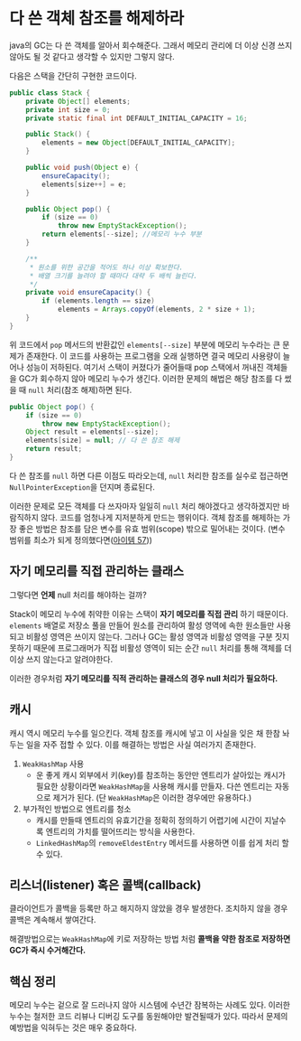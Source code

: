 # 다 쓴 객체 참조를 해제하라

java의 GC는 다 쓴 객체를 알아서 회수해준다. 그래서 메모리 관리에 더 이상 신경 쓰지 않아도 될 것 같다고 생각할 수 있지만 그렇지 않다.

다음은 스택을 간단히 구현한 코드이다.
``` java
public class Stack {
    private Object[] elements;
    private int size = 0;
    private static final int DEFAULT_INITIAL_CAPACITY = 16;

    public Stack() {
        elements = new Object[DEFAULT_INITIAL_CAPACITY];
    }

    public void push(Object e) {
        ensureCapacity();
        elements[size++] = e;
    }

    public Object pop() {
        if (size == 0)
            throw new EmptyStackException();
        return elements[--size]; //메모리 누수 부분
    }

    /**
     * 원소를 위한 공간을 적어도 하나 이상 확보한다.
     * 배열 크기를 늘려야 할 때마다 대략 두 배씩 늘린다.
     */
    private void ensureCapacity() {
        if (elements.length == size)
            elements = Arrays.copyOf(elements, 2 * size + 1);
    }
}
```
위 코드에서 `pop` 메서드의 반환값인 `elements[--size]` 부분에 메모리 누수라는 큰 문제가 존재한다. 이 코드를 사용하는 프로그램을 오래 실행하면 결국 메모리 사용량이 늘어나 성능이 저하된다.
여기서 스택이 커졌다가 줄어들때 pop 스택에서 꺼내진 객체들을 GC가 회수하지 않아 메모리 누수가 생긴다. 이러한 문제의 해법은 해당 참조를 다 썼을 때 `null` 처리(참조 해제)하면 된다.

``` java
public Object pop() {
    if (size == 0)
        throw new EmptyStackException();
    Object result = elements[--size];
    elements[size] = null; // 다 쓴 참조 해제
    return result;
}
```

다 쓴 참조를 `null` 하면 다른 이점도 따라오는데, `null` 처리한 참조를 실수로 접근하면 `NullPointerException`을 던지며 종료된다.

이러한 문제로 모든 객체를 다 쓰자마자 일일히 `null` 처리 해야겠다고 생각하겠지만 바람직하지 않다. 코드를 엄청나게 지저분하게 만드는 행위이다. 객체 참조를 해제하는 가장 좋은 방법은 참조를 담은 변수를 유효 범위(scope) 밖으로 밀어내는 것이다. (변수 범위를 최소가 되게 정의했다면([아이템 57](https://github.com/javabara/effective-java/blob/main/9/57.md)))

## 자기 메모리를 직접 관리하는 클래스

그렇다면 **언제** null 처리를 해야하는 걸까?

Stack이 메모리 누수에 취약한 이유는 스택이 **자기 메모리를 직접 관리** 하기 때문이다. `elements` 배열로 저장소 풀을 만들어 원소를 관리하여 활성 영역에 속한 원소들만 사용되고 비활성 영역은 쓰이지 않는다. 그러나 GC는 활성 영역과 비활성 영역을 구분 짓지 못하기 때문에 프로그래머가 직접 비활성 영역이 되는 순간 `null` 처리를 통해 객체를 더이상 쓰지 않는다고 알려야한다. 

이러한 경우처럼 **자기 메모리를 직적 관리하는 클래스의 경우 null 처리가 필요하다.**

## 캐시

캐시 역시 메모리 누수를 일으킨다. 객체 참조를 캐시에 넣고 이 사실을 잊은 채 한참 놔두는 일을 자주 접할 수 있다. 이를 해결하는 방법은 사실 여러가지 존재한다.
1. `WeakHashMap` 사용
   - 운 좋게 캐시 외부에서 키(key)를 참조하는 동안만 엔트리가 살아있는 캐시가 필요한 상황이라면 `WeakHashMap`을 사용해 캐시를 만들자. 다쓴 엔트리는 자동으로 제거가 된다. (단 `WeakHashMap`은 이러한 경우에만 유용하다.)
2. 부가적인 방법으로 엔트리를 청소
   - 캐시를 만들때 엔트리의 유효기간을 정확히 정의하기 어렵기에 시간이 지날수록 엔트리의 가치를 떨어뜨리는 방식을 사용한다.
   - `LinkedHashMap`의 `removeEldestEntry` 메서드를 사용하면 이를 쉽게 처리 할 수 있다.

## 리스너(listener) 혹은 콜백(callback)

클라이언트가 콜백을 등록만 하고 해지하지 않았을 경우 발생한다. 조치하지 않을 경우 콜백은 계속해서 쌓여간다.

해결방법으로는 `WeakHashMap`에 키로 저장하는 방법 처럼 **콜백을 약한 참조로 저장하면 GC가 즉시 수거해간다.**

## 핵심 정리

메모리 누수는 겉으로 잘 드러나지 않아 시스템에 수년간 잠복하는 사례도 있다. 이러한 누수는 철저한 코드 리뷰나 디버깅 도구를 동원해야만 발견될때가 있다. 따라서 문제의 예방법을 익혀두는 것은 매우 중요하다.